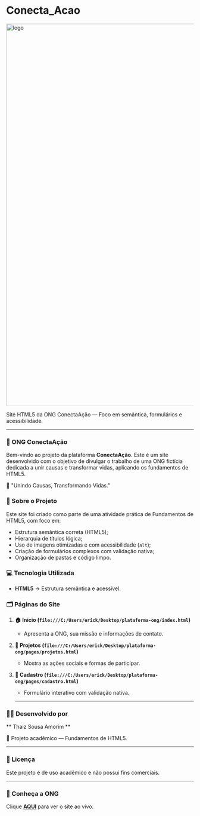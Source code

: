 # Conecta_Acao
<img width="1536" height="1024" alt="logo" src="https://github.com/user-attachments/assets/6d2d2b97-af08-48a5-9bae-0691ed3139a1" />


Site HTML5 da ONG ConectaAção — Foco em semântica, formulários e acessibilidade.

---

### 🚀 ONG ConectaAção

Bem-vindo ao projeto da plataforma **ConectaAção**. Este é um site desenvolvido com o objetivo de divulgar o trabalho de uma ONG fictícia dedicada a unir causas e transformar vidas, aplicando os fundamentos de HTML5.

💛 "Unindo Causas, Transformando Vidas."

### 📖 Sobre o Projeto

Este site foi criado como parte de uma atividade prática de Fundamentos de HTML5, com foco em:

* Estrutura semântica correta (HTML5);
* Hierarquia de títulos lógica;
* Uso de imagens otimizadas e com acessibilidade (`alt`);
* Criação de formulários complexos com validação nativa;
* Organização de pastas e código limpo.

### 💻 Tecnologia Utilizada

* **HTML5** → Estrutura semântica e acessível.

### 🗂️ Páginas do Site

1.  **🏠 Início (`file:///C:/Users/erick/Desktop/plataforma-ong/index.html`)**
    * Apresenta a ONG, sua missão e informações de contato.

2.  **💚 Projetos (`file:///C:/Users/erick/Desktop/plataforma-ong/pages/projetos.html`)**
    * Mostra as ações sociais e formas de participar.

3.  **📝 Cadastro (`file:///C:/Users/erick/Desktop/plataforma-ong/pages/cadastro.html`)**
    * Formulário interativo com validação nativa.
    ---

### 👩‍💻 Desenvolvido por

** Thaiz Sousa Amorim **

📘 Projeto acadêmico — Fundamentos de HTML5.

---

### 📜 Licença

Este projeto é de uso acadêmico e não possui fins comerciais.

---

### 🚀 Conheça a ONG

Clique **[AQUI](https://thaizsousa.github.io/Conecta_Acao/)** para ver o site ao vivo.



